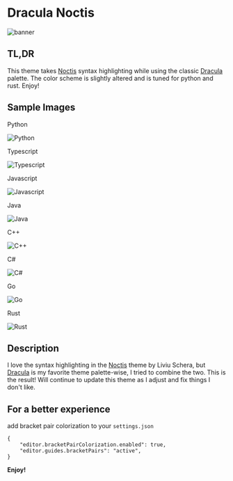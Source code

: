# Dracula Noctis
![banner](images/icon.png)


## TL,DR
This theme takes [Noctis](https://github.com/liviuschera/noctis) syntax highlighting while using the classic [Dracula](https://github.com/dracula/visual-studio-code) palette. The color scheme is slightly altered and is tuned for python and rust. Enjoy!

## Sample Images

Python

![Python](images/python_sample.png)

Typescript

![Typescript](images/ts_sample.png)

Javascript

![Javascript](images/js_sample.png)

Java

![Java](images/java_sample.png)

C++

![C++](images/cpp_sample.png)

C#

![C#](images/cs_sample.png)

Go

![Go](images/go_sample.png)

Rust

![Rust](images/rust_sample.png)

## Description
I love the syntax highlighting in the [Noctis](https://github.com/liviuschera/noctis) theme by Liviu Schera, but [Dracula](https://github.com/dracula/visual-studio-code) is my favorite theme palette-wise, I tried to combine the two. This is the result! Will continue to update this theme as I adjust and fix things I don't like.

## For a better experience
add bracket pair colorization to your `settings.json`
```
{
    "editor.bracketPairColorization.enabled": true,
    "editor.guides.bracketPairs": "active",
}
```
**Enjoy!**
